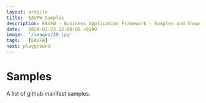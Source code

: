 ```yaml
---
layout: article
title:  EAVFW Samples
description: EAVFW - Business Application Framework - Samples and Showcases
date:   2024-01-23 12:00:00 +0100
image:  '/images/20.jpg'
tags:   [EAVFW]
next: playground
---
```


# Samples

A list of github manifest samples.
